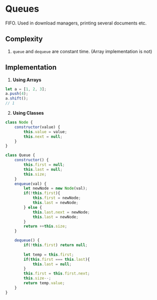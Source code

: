 # Queues
FIFO. Used in download managers, printing several documents etc.

## Complexity
1. ```queue``` and ```dequeue``` are constant time. (Array implementation is not)

## Implementation

1. **Using Arrays**
```javascript
let a = [1, 2, 3];
a.push(4);
a.shift();
// 1
```

2. **Using Classes**
```javascript
class Node {
    constructor(value) {
        this.value = value;
        this.next = null;
    }
}

class Queue {
    constructor() {
        this.first = null;
        this.last = null;
        this.size;
    }
    enqueue(val) {
        let newNode = new Node(val);
        if(!this.first){
            this.first = newNode;
            this.last = newNode;
        } else {
            this.last.next = newNode;
            this.last = newNode;
        }
        return ++this.size;
    }

    dequeue() {
        if(!this.first) return null;
        
        let temp = this.first;
        if(this.first === this.last){
            this.last = null;
        }
        this.first = this.first.next;
        this.size--;
        return temp.value;
    }
}
```
